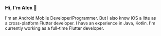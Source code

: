 ### Hi, I'm Alex 👋
I'm an Android Mobile Developer/Programmer. But I also know iOS a litte as a cross-platform Flutter developer. I have an experience in Java, Kotlin. I'm currently working as a full-time Flutter developer.
<!--
**Valexus110/Valexus110** is a ✨ _special_ ✨ repository because its `README.md` (this file) appears on your GitHub profile.

Here are some ideas to get you started:

- 🔭 I’m currently working on ...
- 🌱 I’m currently learning ...
- 👯 I’m looking to collaborate on ...
- 🤔 I’m looking for help with ...
- 💬 Ask me about ...
- 📫 How to reach me: ...
- 😄 Pronouns: ...
- ⚡ Fun fact: ...
-->

